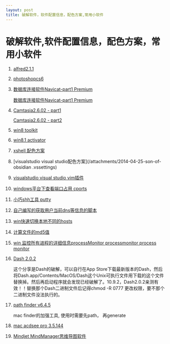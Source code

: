 ```yaml
---
layout: post
title: 破解软件，软件配置信息，配色方案,常用小软件
---
```

    
# 破解软件,软件配置信息，配色方案，常用小软件

1. [alfred2.1.1](/attachments/2014-04-25-Alfred-2-1-1.zip)

2. [photoshopcs6](/attachments/Adobe-CS6破解补丁_amtlib.zip)

3. [数据库连接软件Navicat-part1 Premium](/attachments/2014-04-25-Navicat-Premium.dmg.zip.001)

    [数据库连接软件Navicat-part1 Premium](/attachments/2014-04-25-Navicat-Premium.dmg.zip.002)

4. [Camtasia2.6.02 - part1](/attachments/2014-04-25-Camtasiav2.6.02-part.zip.001)

    [Camtasia2.6.02 - part2](/attachments/2014-04-25-Camtasiav2.6.02-part.zip.002)

5. [win8 toolkit](/attachments/Microsoft_Toolkit_iHackSoft.com_2.4.8.zip)

6. [win8.1 activator](/attachments/Windows-8.1-RTM-Activator_PlusCrack.com.rar)

7. [xshell 配色方案](/attachments/2014-04-25-solarized-dark.xcs)

8. [visualstudio visual studio配色方案](/attachments/2014-04-25-son-of-obsidian
.vssettings)

9. [visualstudio visual studio vim插件](/attachments/22014-04-25-VsVim.vsix)

10. [windows平台下查看端口占用 cports](/attachments/2014-04-27-cports.exe)

11. [小巧shh工具 putty](/attachments/2014-04-27-putty.exe)

12. [自己编写的获取用户当前dns等信息的脚本](/attachments/2014-04-27-get_dns_v2.bat)

13. [win快速切换本地不同的hosts](/attachments/2014-04-27-SwitchHosts.exe)

14. [计算文件的md5值](/attachments/2014-04-27-WinMD5.exe)

15. [win 监控所有进程的详细信息processMonitor processmonitor process monitor](/attachments/2014-04-27-Procmon.exe)

16. [Dash 2.0.2](/attachments/2014-04-29-Dash)

    这个分享是Dash的破解，可以自行在App Store下载最新版本的Dash，然后将Dash.app/Contents/MacOS/Dash这个Unix可执行文件用下载的这个文件替换掉。然后再启动程序就会发现已经破解了。10.9.2，Dash2.0.2亲测有效！！替换那个Dash二进制文件后记得chmod -R 0777 更改权限，要不那个二进制文件没法执行的。

17. [path finder v6.4.5](/attachments/2014-05-03-Path-Finder-v6.4.5.zip)

    mac finder的加强工具, 使用时需要先path， 再generate

18. [mac acdsee pro 3.5.144](/attachments/2014-05-03-ACDSee-Pro-3.5.144.dmg)

19. [Mindjet MindManager思维导图软件](/attachments/2014-05-03-Mindjet-MindManager.dmg)
